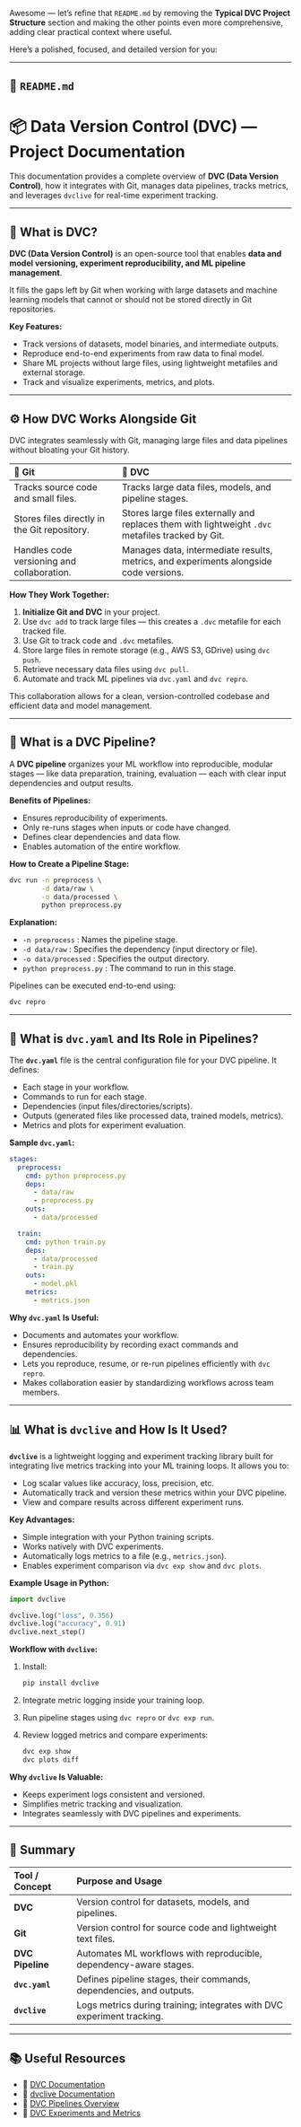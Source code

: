 Awesome — let’s refine that `README.md` by removing the **Typical DVC Project Structure** section and making the other points even more comprehensive, adding clear practical context where useful.

Here’s a polished, focused, and detailed version for you:

---

## 📄 `README.md`


# 📦 Data Version Control (DVC) — Project Documentation

This documentation provides a complete overview of **DVC (Data Version Control)**, how it integrates with Git, manages data pipelines, tracks metrics, and leverages `dvclive` for real-time experiment tracking.

---

## 📌 What is DVC?

**DVC (Data Version Control)** is an open-source tool that enables **data and model versioning, experiment reproducibility, and ML pipeline management**.  

It fills the gaps left by Git when working with large datasets and machine learning models that cannot or should not be stored directly in Git repositories.

**Key Features:**
- Track versions of datasets, model binaries, and intermediate outputs.
- Reproduce end-to-end experiments from raw data to final model.
- Share ML projects without large files, using lightweight metafiles and external storage.
- Track and visualize experiments, metrics, and plots.

---

## ⚙️ How DVC Works Alongside Git

DVC integrates seamlessly with Git, managing large files and data pipelines without bloating your Git history.

| 📌 **Git**                       | 📌 **DVC**                          |
|:--------------------------------|:------------------------------------|
| Tracks source code and small files. | Tracks large data files, models, and pipeline stages. |
| Stores files directly in the Git repository. | Stores large files externally and replaces them with lightweight `.dvc` metafiles tracked by Git. |
| Handles code versioning and collaboration. | Manages data, intermediate results, metrics, and experiments alongside code versions. |

**How They Work Together:**
1. **Initialize Git and DVC** in your project.
2. Use `dvc add` to track large files — this creates a `.dvc` metafile for each tracked file.
3. Use Git to track code and `.dvc` metafiles.
4. Store large files in remote storage (e.g., AWS S3, GDrive) using `dvc push`.
5. Retrieve necessary data files using `dvc pull`.
6. Automate and track ML pipelines via `dvc.yaml` and `dvc repro`.

This collaboration allows for a clean, version-controlled codebase and efficient data and model management.

---

## 🔗 What is a DVC Pipeline?

A **DVC pipeline** organizes your ML workflow into reproducible, modular stages — like data preparation, training, evaluation — each with clear input dependencies and output results.

**Benefits of Pipelines:**
- Ensures reproducibility of experiments.
- Only re-runs stages when inputs or code have changed.
- Defines clear dependencies and data flow.
- Enables automation of the entire workflow.

**How to Create a Pipeline Stage:**

```bash
dvc run -n preprocess \
        -d data/raw \
        -o data/processed \
        python preprocess.py
```

**Explanation:**

* `-n preprocess` : Names the pipeline stage.
* `-d data/raw`   : Specifies the dependency (input directory or file).
* `-o data/processed` : Specifies the output directory.
* `python preprocess.py` : The command to run in this stage.

Pipelines can be executed end-to-end using:

```bash
dvc repro
```

---

## 📑 What is `dvc.yaml` and Its Role in Pipelines?

The **`dvc.yaml`** file is the central configuration file for your DVC pipeline.
It defines:

* Each stage in your workflow.
* Commands to run for each stage.
* Dependencies (input files/directories/scripts).
* Outputs (generated files like processed data, trained models, metrics).
* Metrics and plots for experiment evaluation.

**Sample `dvc.yaml`:**

```yaml
stages:
  preprocess:
    cmd: python preprocess.py
    deps:
      - data/raw
      - preprocess.py
    outs:
      - data/processed

  train:
    cmd: python train.py
    deps:
      - data/processed
      - train.py
    outs:
      - model.pkl
    metrics:
      - metrics.json
```

**Why `dvc.yaml` Is Useful:**

* Documents and automates your workflow.
* Ensures reproducibility by recording exact commands and dependencies.
* Lets you reproduce, resume, or re-run pipelines efficiently with `dvc repro`.
* Makes collaboration easier by standardizing workflows across team members.

---

## 📊 What is `dvclive` and How Is It Used?

**`dvclive`** is a lightweight logging and experiment tracking library built for integrating live metrics tracking into your ML training loops.
It allows you to:

* Log scalar values like accuracy, loss, precision, etc.
* Automatically track and version these metrics within your DVC pipeline.
* View and compare results across different experiment runs.

**Key Advantages:**

* Simple integration with your Python training scripts.
* Works natively with DVC experiments.
* Automatically logs metrics to a file (e.g., `metrics.json`).
* Enables experiment comparison via `dvc exp show` and `dvc plots`.

**Example Usage in Python:**

```python
import dvclive

dvclive.log("loss", 0.356)
dvclive.log("accuracy", 0.91)
dvclive.next_step()
```

**Workflow with `dvclive`:**

1. Install:

   ```bash
   pip install dvclive
   ```
2. Integrate metric logging inside your training loop.
3. Run pipeline stages using `dvc repro` or `dvc exp run`.
4. Review logged metrics and compare experiments:

   ```bash
   dvc exp show
   dvc plots diff
   ```

**Why `dvclive` Is Valuable:**

* Keeps experiment logs consistent and versioned.
* Simplifies metric tracking and visualization.
* Integrates seamlessly with DVC pipelines and experiments.

---

## 📌 Summary

| Tool / Concept   | Purpose and Usage                                                      |
| :--------------- | :--------------------------------------------------------------------- |
| **DVC**          | Version control for datasets, models, and pipelines.                   |
| **Git**          | Version control for source code and lightweight text files.            |
| **DVC Pipeline** | Automates ML workflows with reproducible, dependency-aware stages.     |
| **`dvc.yaml`**   | Defines pipeline stages, their commands, dependencies, and outputs.    |
| **`dvclive`**    | Logs metrics during training; integrates with DVC experiment tracking. |

---

## 📚 Useful Resources

* 📖 [DVC Documentation](https://dvc.org/doc)
* 📖 [dvclive Documentation](https://dvc.org/doc/dvclive)
* 📖 [DVC Pipelines Overview](https://dvc.org/doc/start/data-management/pipelines)
* 📖 [DVC Experiments and Metrics](https://dvc.org/doc/user-guide/experiment-management)
